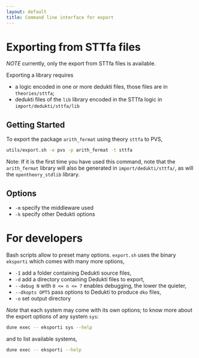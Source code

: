 ```yaml
---
layout: default
title: Command line interface for export
---
```

# Exporting from STTfa files
*NOTE* currently, only the export from STTfa files is available.

Exporting a library requires
- a logic encoded in one or more dedukti files, those files are in `theories/sttfa`;
- dedukti files of the `lib` library encoded in the STTfa logic in `import/dedukti/sttfa/lib`

## Getting Started
To export the package `arith_fermat` using theory `sttfa` to PVS,
```bash
utils/export.sh -e pvs -p arith_fermat -t sttfa
```
Note: If it is the first time you have used this command, note that the `arith_fermat` library will also be generated in `import/dedukti/sttfa/`, as will the `opentheory_stdlib` library. 

## Options
- `-m` specify the middleware used
- `-k` specify other Dedukti options

# For developers
Bash scripts allow to preset many options. `export.sh` uses the binary
`eksporti` which comes with many more options,

- `-I` add a folder containing Dedukti source files,
- `-d` add a directory containing Dedukti files to export,
- `--debug N` with `0 <= n <= 7` enables debugging, the lower the quieter,
- `--dkopts OPTS` pass options to Dedukti to produce `dko` files,
- `-o` set output directory

*Note* that each system may come with its own options;
to know more about the export options of any system `sys`:
```bash
dune exec -- eksporti sys --help
```
and to list available systems,
```bash
dune exec -- eksporti --help
```
